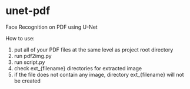 # unet-pdf
Face Recognition on PDF using U-Net

How to use:
1. put all of your PDF files at the same level as project root directory
2. run pdf2img.py
3. run script.py
4. check ext_{filename} directories for extracted image
5. if the file does not contain any image, directory ext_{filename} will not be created
